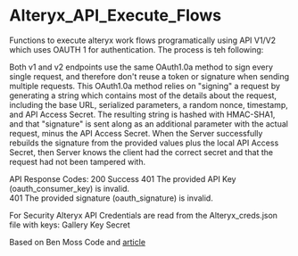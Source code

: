 # Alteryx_API_Execute_Flows
Functions to execute alteryx work flows programatically using API V1/V2 which uses OAUTH 1 for authentication. The process is teh following:

Both v1 and v2 endpoints use the same OAuth1.0a method to sign every single request, and therefore don't reuse a token or signature when sending multiple requests. This OAuth1.0a method relies on "signing" a request by generating a string which contains most of the details about the request, including the base URL, serialized parameters, a random nonce, timestamp, and API Access Secret. The resulting string is hashed with HMAC-SHA1, and that "signature" is sent along as an additional parameter with the actual request, minus the API Access Secret. When the Server successfully rebuilds the signature from the provided values plus the local API Access Secret, then Server knows the client had the correct secret and that the request had not been tampered with.  

API Response Codes:
200	Success	
401	The provided API Key (oauth_consumer_key) is invalid.	
401	The provided signature (oauth_signature) is invalid.

For Security Alteryx API Credentials are read from the Alteryx_creds.json file with keys:
Gallery
Key 
Secret

Based on Ben Moss Code and [article](https://www.theinformationlab.co.uk/2021/02/15/trigger-an-alteryx-workflow-app-to-run-upon-loading-data-to-s3/)
